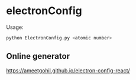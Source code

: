 # electronConfig

Usage:
```bash
python ElectronConfig.py <atomic number>
```

## Online generator
https://ameetgohil.github.io/electron-config-react/